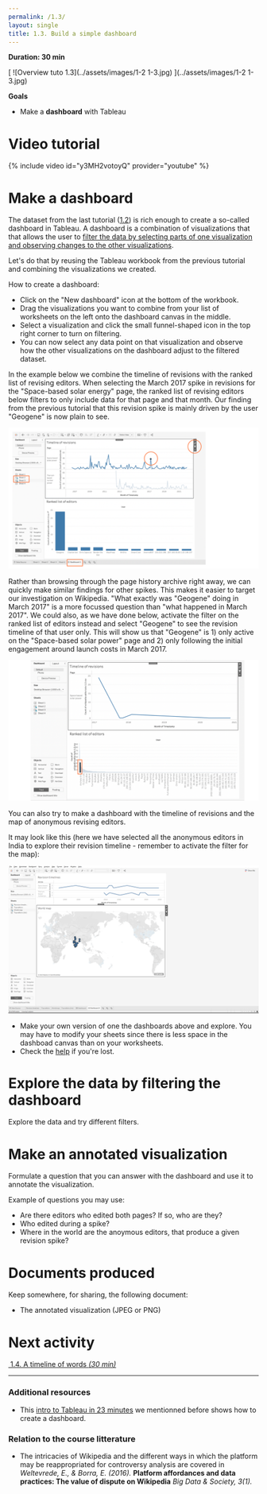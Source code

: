 ```yaml
---
permalink: /1.3/
layout: single
title: 1.3. Build a simple dashboard
---
```


**Duration: 30 min**

[
	![Overview tuto 1.3](../assets/images/1-2 1-3.jpg)
](../assets/images/1-2 1-3.jpg)

**Goals**
* Make a **dashboard** with Tableau

# Video tutorial

{% include video id="y3MH2votoyQ" provider="youtube" %}

# Make a dashboard

The dataset from the last tutorial ([1.2](../1.2/)) is rich enough to create a so-called dashboard in Tableau. A dashboard is a combination of visualizations that that allows the user to [filter the data by selecting parts of one visualization and observing changes to the other visualizations](https://help.tableau.com/current/pro/desktop/en-us/dashboards_create.htm#add-interactivity).

Let's do that by reusing the Tableau workbook from the previous tutorial and combining the visualizations we created.

How to create a dashboard:
* Click on the "New dashboard" icon at the bottom of the workbook.
* Drag the visualizations you want to combine from your list of worksheets on the left onto the dashboard canvas in the middle. 
* Select a visualization and click the small funnel-shaped icon in the top right corner to turn on filtering.
* You can now select any data point on that visualization and observe how the other visualizations on the dashboard adjust to the filtered dataset.

In the example below we combine the timeline of revisions with the ranked list of revising editors. When selecting the March 2017 spike in revisions for the "Space-based solar energy" page, the ranked list of revising editors below filters to only include data for that page and that month. Our finding from the previous tutorial that this revision spike is mainly driven by the user "Geogene" is now plain to see. 


[
	![Overview tuto 1.3](../assets/images/1-3/MappingControversies_TutorialScreenshots_FirstDashboard.svg)](../assets/images/1-3/MappingControversies_TutorialScreenshots_FirstDashboard.svg)

Rather than browsing through the page history archive right away, we can quickly make similar findings for other spikes. This makes it easier to target our investigation on Wikipedia. "What exactly was "Geogene" doing in March 2017" is a more focussed question than "what happened in March 2017". We could also, as we have done below, activate the filter on the ranked list of editors instead and select "Geogene" to see the revision timeline of that user only. This will show us that "Geogene" is 1) only active on the "Space-based solar power" page and 2) only following the initial engagement around launch costs in March 2017. 

[
	![Overview tuto 1.3](../assets/images/1-3/MappingControversies_TutorialScreenshots_FirstDashboard2.svg)](../assets/images/1-3/MappingControversies_TutorialScreenshots_FirstDashboard2.svg)


You can also try to make a dashboard with the timeline of revisions and the map of anonymous revising editors. 

It may look like this (here we have selected all the anonymous editors in India to explore their revision timeline - remember to activate the filter for the map):

[
	![Dashboard](../assets/images/1-3/Dashboard-2.png)
](../assets/images/1-3/Dashboard-2.png)

* Make your own version of one the dashboards above and explore. You may have to modify your sheets since there is less space in the dashboad canvas than on your worksheets. 
* Check the [help](https://help.tableau.com/current/pro/desktop/en-us/dashboards_create.htm#create-a-dashboard-and-add-or-replace-sheets) if you're lost.

# Explore the data by filtering the dashboard 

Explore the data and try different filters.


# Make an annotated visualization

Formulate a question that you can answer with the dashboard and use it to annotate the visualization.

Example of questions you may use:
* Are there editors who edited both pages? If so, who are they?
* Who edited during a spike?
* Where in the world are the anoymous editors, that produce a given revision spike?


# Documents produced

Keep somewhere, for sharing, the following document:
* The annotated visualization (JPEG or PNG)

# Next activity

[<i class="fas fa-forward"></i>&nbsp;1.4. A timeline of words *(30 min)*](../1.4/)

---

### Additional resources

* This [intro to Tableau in 23 minutes](https://www.youtube.com/watch?v=jEgVto5QME8) we mentionned before shows how to create a dashboard.

### Relation to the course litterature

* The intricacies of Wikipedia and the different ways in which the platform may be reappropriated for controversy analysis are covered in *Weltevrede, E., & Borra, E. (2016).* **Platform affordances and data practices: The value of dispute on Wikipedia**
*Big Data & Society, 3(1).*